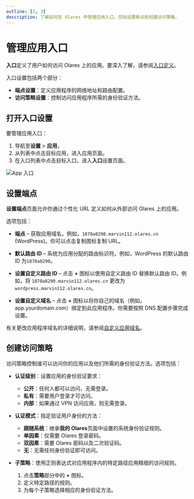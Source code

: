 ```yaml
---
outline: [2, 3] 
description: 了解如何在 Olares 中管理应用入口，包括设置断点和创建访问策略。
---
```


# 管理应用入口

**入口**定义了用户如何访问 Olares 上的应用。要深入了解，请参阅[入口定义](../../../developer/concepts/network.md#入口)。

入口设置包括两个部分：

* **端点设置**：定义应用程序的网络地址和路由配置。
* **访问策略设置**：控制访问应用程序所需的身份验证方法。

## 打开入口设置

要管理应用入口：

1. 导航至**设置** > **应用**，
2. 从列表中点击目标应用，进入应用页面。
3. 在入口列表中点击目标入口，进入**入口**设置页面。

![App 入口](/images/zh/manual/olares/app-entrance.png#bordered)

## 设置端点

**设置端点**页面允许你通过个性化 URL 定义如何从外部访问 Olares 上的应用。

选项包括：

* **端点** – 获取应用域名，例如，`1870a8290.marvin112.olares.cn` (WordPress)。你可以点击复制图标复制 URL。

* **默认路由 ID** – 系统为应用分配的路由标识符。例如，WordPress 的默认路由 ID 为`1870a8290`。

* **设置自定义路由 ID** – 点击 **+** 图标以使用自定义路由 ID 替换默认路由 ID。例如，将 `1870a8290.marvin112.olares.cn` 更改为 `wordpress.marvin112.olares.cn`。

* **设置自定义域名** – 点击 **+** 图标以将你自己的域名（例如，app.yourdomain.com）绑定到此应用程序。你需要按照 DNS 配置步骤完成设置。

有关更改应用程序域名的详细说明，请参阅[自定义应用域名](custom-app-domain.md)。

## 创建访问策略

访问策略控制谁可以访问你的应用以及他们所需的身份验证方法。选项包括：

* **认证级别**：设置应用的身份验证要求：

   * **公开**：任何人都可以访问，无需登录。
   * **私有**：需要用户登录才可访问。
   * **内部**：如果通过 VPN 访问应用，则无需登录。

* **认证模式**：指定验证用户身份的方法：

   * **跟随系统**：继承**我的 Olares**页面中设置的系统身份验证规则。
   * **单因素**：仅需要 Olares 登录密码。
   * **双因素**：需要 Olares 密码以及二次验证码。
   * **无**：无需任何身份验证即可访问。

* **子策略**：使用正则表达式对应用程序内的特定路径应用精细的访问规则。

  1.  点击**策略**部分中的 **+** 图标。
  2.  定义特定路径的规则。
  3.  为每个子策略选择相应的身份验证方法。